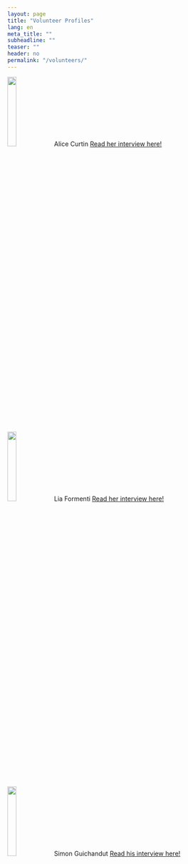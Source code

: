 ```yaml
---
layout: page
title: "Volunteer Profiles"
lang: en
meta_title: ""
subheadline: ""
teaser: ""
header: no
permalink: "/volunteers/"
---
```


<img src="http://www.physics.mcgill.ca/~outreach/team/alicecurtin.jpg" width="20%" />
Alice Curtin
<a href="/volunteers/alice_c/">Read her interview here!</a>
<br><br>
<img src="http://www.physics.mcgill.ca/~outreach/team/liaformenti.jpeg" width="20%" />
Lia Formenti
<a href="/volunteers/lia_f/">Read her interview here!</a>
<br><br>
<img src="http://www.physics.mcgill.ca/~outreach/team/simonguichandut.jpg" width="20%" />
Simon Guichandut
<a href="/volunteers/simon_g/">Read his interview here!</a>
